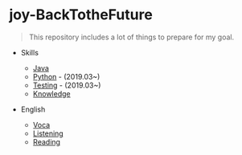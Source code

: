 # joy-BackTotheFuture

> This repository includes a lot of things to prepare for my goal.

* Skills
  * [Java](https://github.com/jeongyoonlee2015/joy-BackTotheFuture/tree/master/Java)
  * [Python]() - (2019.03~)
  * [Testing]() - (2019.03~)
  * [Knowledge]()

* English
  * [Voca]()
  * [Listening]()
  * [Reading]()
